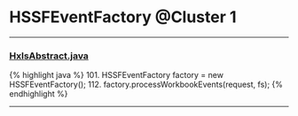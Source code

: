 # HSSFEventFactory @Cluster 1

***

### [HxlsAbstract.java](https://searchcode.com/codesearch/view/68613461/)
{% highlight java %}
101. HSSFEventFactory factory = new HSSFEventFactory();
112. factory.processWorkbookEvents(request, fs);
{% endhighlight %}

***

